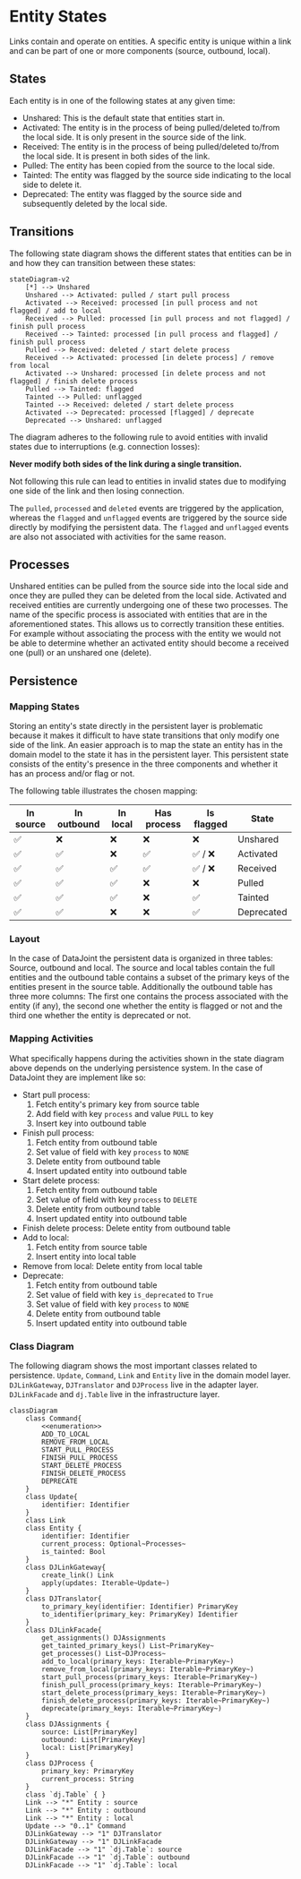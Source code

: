 # Entity States
Links contain and operate on entities. A specific entity is unique within a link and can be part of one or more components (source, outbound, local).

## States
Each entity is in one of the following states at any given time:
* Unshared: This is the default state that entities start in.
* Activated: The entity is in the process of being pulled/deleted to/from the local side. It is only present in the source side of the link.
* Received: The entity is in the process of being pulled/deleted to/from the local side. It is present in both sides of the link.
* Pulled: The entity has been copied from the source to the local side.
* Tainted: The entity was flagged by the source side indicating to the local side to delete it.
* Deprecated: The entity was flagged by the source side and subsequently deleted by the local side.

## Transitions
The following state diagram shows the different states that entities can be in and how they can transition between these states:

```mermaid
stateDiagram-v2
    [*] --> Unshared
    Unshared --> Activated: pulled / start pull process
    Activated --> Received: processed [in pull process and not flagged] / add to local
    Received --> Pulled: processed [in pull process and not flagged] / finish pull process
    Received --> Tainted: processed [in pull process and flagged] / finish pull process
    Pulled --> Received: deleted / start delete process
    Received --> Activated: processed [in delete process] / remove from local
    Activated --> Unshared: processed [in delete process and not flagged] / finish delete process
    Pulled --> Tainted: flagged
    Tainted --> Pulled: unflagged
    Tainted --> Received: deleted / start delete process
    Activated --> Deprecated: processed [flagged] / deprecate
    Deprecated --> Unshared: unflagged
```

The diagram adheres to the following rule to avoid entities with invalid states due to interruptions (e.g. connection losses):

**Never modify both sides of the link during a single transition.**

Not following this rule can lead to entities in invalid states due to modifying one side of the link and then losing connection.

The `pulled`, `processed` and `deleted` events are triggered by the application, whereas the `flagged` and `unflagged` events are triggered by the source side directly by modifying the persistent data. The `flagged` and `unflagged` events are also not associated with activities for the same reason.

## Processes
Unshared entities can be pulled from the source side into the local side and once they are pulled they can be deleted from the local side. Activated and received entities are currently undergoing one of these two processes. The name of the specific process is associated with entities that are in the aforementioned states. This allows us to correctly transition these entities. For example without associating the process with the entity we would not be able to determine whether an activated entity should become a received one (pull) or an unshared one (delete).

## Persistence

### Mapping States
Storing an entity's state directly in the persistent layer is problematic because it makes it difficult to have state transitions that only modify one side of the link. An easier approach is to map the state an entity has in the domain model to the state it has in the persistent layer. This persistent state consists of the entity's presence in the three components and whether it has an process and/or flag or not.

The following table illustrates the chosen mapping:

| In source          | In outbound        | In local           | Has process        | Is flagged               | State      |
|--------------------|--------------------|--------------------|--------------------|--------------------------|------------|
| :white_check_mark: | :x:                | :x:                | :x:                | :x:                      | Unshared   |
| :white_check_mark: | :white_check_mark: | :x:                | :white_check_mark: | :white_check_mark: / :x: | Activated  |
| :white_check_mark: | :white_check_mark: | :white_check_mark: | :white_check_mark: | :white_check_mark: / :x: | Received   |
| :white_check_mark: | :white_check_mark: | :white_check_mark: | :x:                | :x:                      | Pulled     |
| :white_check_mark: | :white_check_mark: | :white_check_mark: | :x:                | :white_check_mark:       | Tainted    |
| :white_check_mark: | :white_check_mark: | :x:                | :x:                | :white_check_mark:       | Deprecated |

### Layout
In the case of DataJoint the persistent data is organized in three tables: Source, outbound and local. The source and local tables contain the full entities and the outbound table contains a subset of the primary keys of the entities present in the source table. Additionally the outbound table has three more columns: The first one contains the process associated with the entity (if any), the second one whether the entity is flagged or not and the third one whether the entity is deprecated or not.

### Mapping Activities
What specifically happens during the activities shown in the state diagram above depends on the underlying persistence system. In the case of DataJoint they are implement like so:
* Start pull process:
    1. Fetch entity's primary key from source table
    2. Add field with key `process` and value `PULL` to key
    3. Insert key into outbound table
* Finish pull process:
    1. Fetch entity from outbound table
    2. Set value of field with key `process` to `NONE`
    3. Delete entity from outbound table
    4. Insert updated entity into outbound table
* Start delete process:
    1. Fetch entity from outbound table
    2. Set value of field with key `process` to `DELETE`
    3. Delete entity from outbound table
    4. Insert updated entity into outbound table
* Finish delete process: Delete entity from outbound table
* Add to local:
    1. Fetch entity from source table
    2. Insert entity into local table
* Remove from local: Delete entity from local table
* Deprecate:
    1. Fetch entity from outbound table
    2. Set value of field with key `is_deprecated` to `True`
    3. Set value of field with key `process` to `NONE`
    4. Delete entity from outbound table
    5. Insert updated entity into outbound table

### Class Diagram
The following diagram shows the most important classes related to persistence. `Update`, `Command`, `Link` and `Entity` live in the domain model layer. `DJLinkGateway`, `DJTranslator` and `DJProcess` live in the adapter layer. `DJLinkFacade` and `dj.Table` live in the infrastructure layer.

```mermaid
classDiagram
    class Command{
        <<enumeration>>
        ADD_TO_LOCAL
        REMOVE_FROM_LOCAL
        START_PULL_PROCESS
        FINISH_PULL_PROCESS
        START_DELETE_PROCESS
        FINISH_DELETE_PROCESS
        DEPRECATE
    }
    class Update{
        identifier: Identifier
    }
    class Link
    class Entity {
        identifier: Identifier
        current_process: Optional~Processes~
        is_tainted: Bool
    }
    class DJLinkGateway{
        create_link() Link
        apply(updates: Iterable~Update~)
    }
    class DJTranslator{
        to_primary_key(identifier: Identifier) PrimaryKey
        to_identifier(primary_key: PrimaryKey) Identifier
    }
    class DJLinkFacade{
        get_assignments() DJAssignments
        get_tainted_primary_keys() List~PrimaryKey~
        get_processes() List~DJProcess~
        add_to_local(primary_keys: Iterable~PrimaryKey~)
        remove_from_local(primary_keys: Iterable~PrimaryKey~)
        start_pull_process(primary_keys: Iterable~PrimaryKey~)
        finish_pull_process(primary_keys: Iterable~PrimaryKey~)
        start_delete_process(primary_keys: Iterable~PrimaryKey~)
        finish_delete_process(primary_keys: Iterable~PrimaryKey~)
        deprecate(primary_keys: Iterable~PrimaryKey~)
    }
    class DJAssignments {
        source: List[PrimaryKey]
        outbound: List[PrimaryKey]
        local: List[PrimaryKey]
    }
    class DJProcess {
        primary_key: PrimaryKey
        current_process: String
    }
    class `dj.Table` { }
    Link --> "*" Entity : source
    Link --> "*" Entity : outbound
    Link --> "*" Entity : local
    Update --> "0..1" Command
    DJLinkGateway --> "1" DJTranslator
    DJLinkGateway --> "1" DJLinkFacade
    DJLinkFacade --> "1" `dj.Table`: source
    DJLinkFacade --> "1" `dj.Table`: outbound
    DJLinkFacade --> "1" `dj.Table`: local
```
